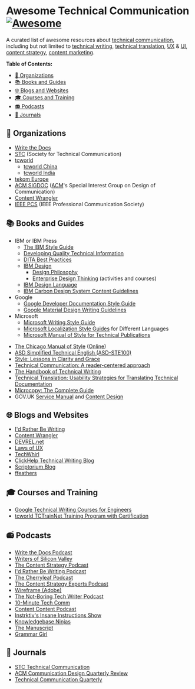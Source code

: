 <!-- omit in toc -->
# Awesome Technical Communication [![Awesome](https://awesome.re/badge.svg)](https://awesome.re)

A curated list of awesome resources about [technical communication](https://en.wikipedia.org/wiki/Technical_communication), including but not limited to [technical writing](https://en.wikipedia.org/wiki/Technical_writing), [technical translation](https://en.wikipedia.org/wiki/Technical_translation), [UX](https://en.wikipedia.org/wiki/User_experience) & [UI](https://en.wikipedia.org/wiki/User_interface_design), [content strategy](https://en.wikipedia.org/wiki/Content_strategy), [content marketing](https://en.wikipedia.org/wiki/Content_marketing).

**Table of Contents:**

- [🏫 Organizations](#-organizations)
- [📚 Books and Guides](#-books-and-guides)
- [🌐 Blogs and Websites](#-blogs-and-websites)
- [🎓 Courses and Training](#-courses-and-training)
- [📻 Podcasts](#-podcasts)
- [📰 Journals](#-journals)

## 🏫 Organizations

- [Write the Docs](https://www.writethedocs.org/)
- [STC](https://www.stc.org/) (Society for Technical Communication)
- [tcworld](http://www.tcworld.info/)
  - [tcworld China](https://www.tcworld-china.cn/en/)
  - [tcworld India](https://tcworld-india.com/)
- [tekom Europe](https://www.technical-communication.org/)
- [ACM SIGDOC](http://sigdoc.acm.org/) ([ACM](https://www.acm.org/)'s Special Interest Group on Design of Communication)
- [Content Wrangler](http://www.thecontentwrangler.com/)
- [IEEE PCS](https://procomm.ieee.org/) (IEEE Professional Communication Society)

## 📚 Books and Guides

+ IBM or IBM Press
  - [The IBM Style Guide](https://www.amazon.com/IBM-Style-Guide-Conventions-Writers-ebook/dp/B005Z09FOC)
  - [Developing Quality Technical Information](https://www.amazon.com/Developing-Quality-Technical-Information-Handbook/dp/0133118975)
  - [DITA Best Practices](https://www.amazon.com/DITA-Best-Practices-Roadmap-Architecting/dp/0132480522)
  + [IBM Design](https://www.ibm.com/design/)
    - [Design Philosophy](https://www.ibm.com/design/approach/design-philosophy/)
    - [Enterprise Design Thinking](https://www.ibm.com/design/thinking) (activities and courses)
  - [IBM Design Language](https://www.ibm.com/design/language/)
  - [IBM Carbon Design System Content Guidelines](https://www.carbondesignsystem.com/)
+ Google
    - [Google Developer Documentation Style Guide](https://developers.google.cn/style/)
    - [Google Material Design Writing Guidelines](https://material.io/design/communication/writing.html#principles)
+ Microsoft
    - [Microsoft Writing Style Guide](https://docs.microsoft.com/en-us/style-guide/welcome/)
    - [Microsoft Localization Style Guides](https://www.microsoft.com/en-us/language/styleguides) for Different Languages
    - [Microsoft Manual of Style for Technical Publications](https://www.amazon.com/Microsoft-Manual-Style-Technical-Publications/dp/0735617465)
- [The Chicago Manual of Style](https://www.amazon.com/Chicago-Manual-Style-16th/dp/0226104206) ([Online](https://www.chicagomanualofstyle.org/home.html))
- [ASD Simplified Technical English (ASD-STE100)](http://www.asd-ste100.org/request.html)
- [Style: Lessons in Clarity and Grace](https://www.amazon.com/Style-Lessons-Clarity-Grace-12th/dp/0134080416/)
- [Technical Communication: A reader-centered approach](https://www.amazon.com/Technical-Communication-reader-centered-approach-8th/dp/113330981X/)
- [The Handbook of Technical Writing](https://www.amazon.com/Handbook-Technical-Writing-Gerald-Alred-dp-1319058523/dp/1319058523/)
- [Technical Translation: Usability Strategies for Translating Technical Documentation](https://www.amazon.com/Technical-Translation-Strategies-Translating-Documentation-ebook-dp-B000UJBJLA/dp/B000UJBJLA/)
- [Microcopy: The Complete Guide](https://www.microcopybook.com/)
- GOV.UK [Service Manual](https://www.gov.uk/service-manual) and [Content Design](https://www.gov.uk/guidance/content-design)

## 🌐 Blogs and Websites

- [I'd Rather Be Writing](http://idratherbewriting.com/)
- [Content Wrangler](http://www.thecontentwrangler.com/)
- [DEVREL.net](https://devrel.net/)
- [Laws of UX](https://lawsofux.com/)
- [TechWhirl](https://techwhirl.com/)
- [ClickHelp Technical Writing Blog](https://clickhelp.com/clickhelp-technical-writing-blog/)
- [Scriptorium Blog](https://www.scriptorium.com/blog/)
- [ffeathers](https://ffeathers.wordpress.com/)

## 🎓 Courses and Training

- [Google Technical Writing Courses for Engineers](https://developers.google.com/tech-writing)
- [tcworld TCTrainNet Training Program with Certification](https://www.technical-writing-training-and-certification.com/)

## 📻 Podcasts

- [Write the Docs Podcast](https://podcast.writethedocs.org/)
- [Writers of Silicon Valley](https://www.writersofsiliconvalley.com/)
- [The Content Strategy Podcast](https://www.contentstrategy.com/podcast)
- [I'd Rather Be Writing Podcast](https://idratherbewriting.com/category-podcasts/)
- [The Cherryleaf Podcast](https://www.cherryleaf.com/podcast/)
- [The Content Strategy Experts Podcast](https://www.scriptorium.com/content-strategy-experts-podcast/)
- [Wireframe (Adobe)](https://podcasts.apple.com/us/podcast/wireframe/id1437677219)
- [The Not-Boring Tech Writer Podcast](https://www.thenotboringtechwriter.com/)
- [10-Minute Tech Comm](https://www.stitcher.com/podcast/uah-technical-writing/10minute-tech-comm)
- [Content Content Podcast](http://edmarsh.com/content-content-podcast/)
- [Instrktiv's Insane Instructions Show](https://open.spotify.com/show/0OqluDn7YSjc1cdAULPOB8)
- [Knowledgebase Ninjas](https://document360.io/blog/category/knowledgebase-ninjas/)
- [The Manuscript](https://podcasts.apple.com/podcast/the-manuscript/id1501843799)
- [Grammar Girl](https://www.quickanddirtytips.com/grammar-girl)

## 📰 Journals

- [STC Technical Communication](https://www.stc.org/techcomm/)
- [ACM Communication Design Quarterly Review](https://dl.acm.org/newsletter/sigdoc-cdqr)
- [Technical Communication Quarterly](https://www.tandfonline.com/loi/htcq20)